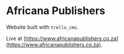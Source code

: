 # Africana Publishers

Website built with `trello_cms`.

Live at [https://www.africanapublishers.co.za](https://www.africanapublishers.co.za).